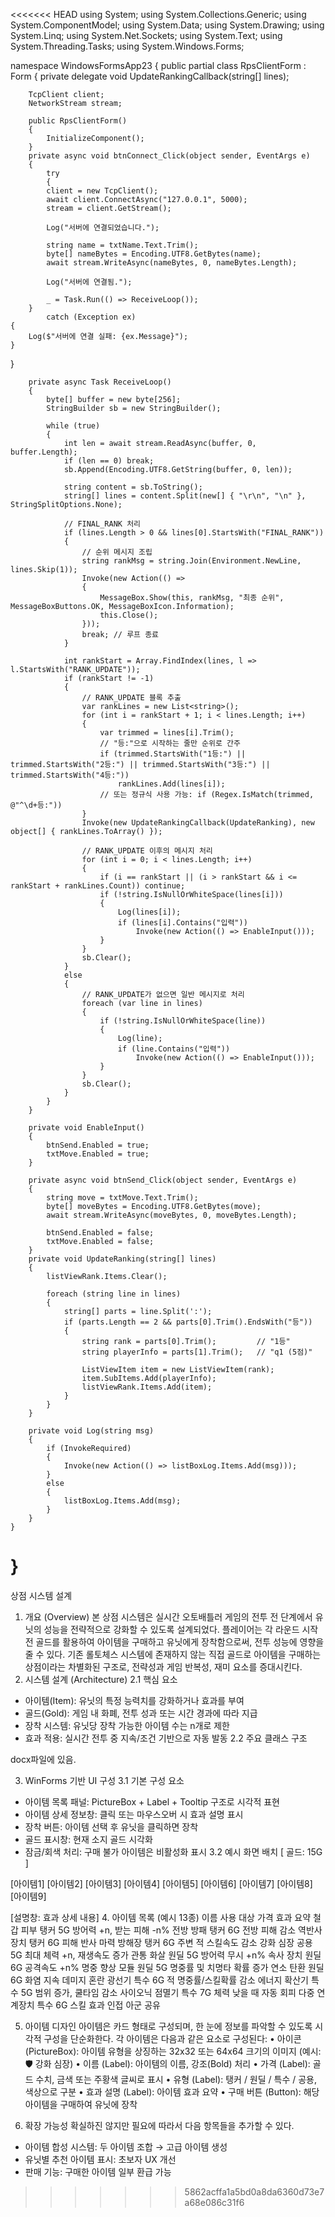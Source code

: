<<<<<<< HEAD
using System;
using System.Collections.Generic;
using System.ComponentModel;
using System.Data;
using System.Drawing;
using System.Linq;
using System.Net.Sockets;
using System.Text;
using System.Threading.Tasks;
using System.Windows.Forms;

namespace WindowsFormsApp23
{
    public partial class RpsClientForm : Form
    {
        private delegate void UpdateRankingCallback(string[] lines);

        TcpClient client;
        NetworkStream stream;

        public RpsClientForm()
        {
            InitializeComponent();
        }
        private async void btnConnect_Click(object sender, EventArgs e)
        {
            try
            { 
            client = new TcpClient();
            await client.ConnectAsync("127.0.0.1", 5000);
            stream = client.GetStream();

            Log("서버에 연결되었습니다.");

            string name = txtName.Text.Trim();
            byte[] nameBytes = Encoding.UTF8.GetBytes(name);
            await stream.WriteAsync(nameBytes, 0, nameBytes.Length);

            Log("서버에 연결됨.");

            _ = Task.Run(() => ReceiveLoop());
        } 
            catch (Exception ex)
    {
        Log($"서버에 연결 실패: {ex.Message}");
    }
}

        private async Task ReceiveLoop()
        {
            byte[] buffer = new byte[256];
            StringBuilder sb = new StringBuilder();

            while (true)
            {
                int len = await stream.ReadAsync(buffer, 0, buffer.Length);
                if (len == 0) break;
                sb.Append(Encoding.UTF8.GetString(buffer, 0, len));

                string content = sb.ToString();
                string[] lines = content.Split(new[] { "\r\n", "\n" }, StringSplitOptions.None);

                // FINAL_RANK 처리
                if (lines.Length > 0 && lines[0].StartsWith("FINAL_RANK"))
                {
                    // 순위 메시지 조립
                    string rankMsg = string.Join(Environment.NewLine, lines.Skip(1));
                    Invoke(new Action(() =>
                    {
                        MessageBox.Show(this, rankMsg, "최종 순위", MessageBoxButtons.OK, MessageBoxIcon.Information);
                        this.Close();
                    }));
                    break; // 루프 종료
                }

                int rankStart = Array.FindIndex(lines, l => l.StartsWith("RANK_UPDATE"));
                if (rankStart != -1)
                {
                    // RANK_UPDATE 블록 추출
                    var rankLines = new List<string>();
                    for (int i = rankStart + 1; i < lines.Length; i++)
                    {
                        var trimmed = lines[i].Trim();
                        // "등:"으로 시작하는 줄만 순위로 간주
                        if (trimmed.StartsWith("1등:") || trimmed.StartsWith("2등:") || trimmed.StartsWith("3등:") || trimmed.StartsWith("4등:"))
                            rankLines.Add(lines[i]);
                        // 또는 정규식 사용 가능: if (Regex.IsMatch(trimmed, @"^\d+등:"))
                    }
                    Invoke(new UpdateRankingCallback(UpdateRanking), new object[] { rankLines.ToArray() });

                    // RANK_UPDATE 이후의 메시지 처리
                    for (int i = 0; i < lines.Length; i++)
                    {
                        if (i == rankStart || (i > rankStart && i <= rankStart + rankLines.Count)) continue;
                        if (!string.IsNullOrWhiteSpace(lines[i]))
                        {
                            Log(lines[i]);
                            if (lines[i].Contains("입력"))
                                Invoke(new Action(() => EnableInput()));
                        }
                    }
                    sb.Clear();
                }
                else
                {
                    // RANK_UPDATE가 없으면 일반 메시지로 처리
                    foreach (var line in lines)
                    {
                        if (!string.IsNullOrWhiteSpace(line))
                        {
                            Log(line);
                            if (line.Contains("입력"))
                                Invoke(new Action(() => EnableInput()));
                        }
                    }
                    sb.Clear();
                }
            }
        }

        private void EnableInput()
        {
            btnSend.Enabled = true;
            txtMove.Enabled = true;
        }

        private async void btnSend_Click(object sender, EventArgs e)
        {
            string move = txtMove.Text.Trim();
            byte[] moveBytes = Encoding.UTF8.GetBytes(move);
            await stream.WriteAsync(moveBytes, 0, moveBytes.Length);

            btnSend.Enabled = false;
            txtMove.Enabled = false;
        }
        private void UpdateRanking(string[] lines)
        {
            listViewRank.Items.Clear();

            foreach (string line in lines)
            {
                string[] parts = line.Split(':');
                if (parts.Length == 2 && parts[0].Trim().EndsWith("등"))
                {
                    string rank = parts[0].Trim();         // "1등"
                    string playerInfo = parts[1].Trim();   // "q1 (5점)"

                    ListViewItem item = new ListViewItem(rank);
                    item.SubItems.Add(playerInfo);
                    listViewRank.Items.Add(item);
                }
            }
        }

        private void Log(string msg)
        {
            if (InvokeRequired)
            {
                Invoke(new Action(() => listBoxLog.Items.Add(msg)));
            }
            else
            {
                listBoxLog.Items.Add(msg);
            }
        }
    }
}
=======
상점 시스템 설계
1. 개요 (Overview)
본 상점 시스템은 실시간 오토배틀러 게임의 전투 전 단계에서 유닛의 성능을 전략적으로 강화할 수 있도록 설계되었다. 플레이어는 각 라운드 시작 전 골드를 활용하여 아이템을 구매하고 유닛에게 장착함으로써, 전투 성능에 영향을 줄 수 있다. 기존 롤토체스 시스템에 존재하지 않는 직접 골드로 아이템을 구매하는 상점이라는 차별화된 구조로, 전략성과 게임 반복성, 재미 요소를 증대시킨다.
2. 시스템 설계 (Architecture)
2.1 핵심 요소
- 아이템(Item): 유닛의 특정 능력치를 강화하거나 효과를 부여
- 골드(Gold): 게임 내 화폐, 전투 성과 또는 시간 경과에 따라 지급
- 장착 시스템: 유닛당 장착 가능한 아이템 수는 n개로 제한
- 효과 적용: 실시간 전투 중 지속/조건 기반으로 자동 발동
2.2 주요 클래스 구조

docx파일에 있음.

3. WinForms 기반 UI 구성
3.1 기본 구성 요소
- 아이템 목록 패널: PictureBox + Label + Tooltip 구조로 시각적 표현
- 아이템 상세 정보창: 클릭 또는 마우스오버 시 효과 설명 표시
- 장착 버튼: 아이템 선택 후 유닛을 클릭하면 장착
- 골드 표시창: 현재 소지 골드 시각화
- 잠금/회색 처리: 구매 불가 아이템은 비활성화 표시
3.2 예시 화면 배치
[ 골드: 15G ]

[아이템1] [아이템2] [아이템3]
[아이템4] [아이템5] [아이템6]
[아이템7] [아이템8] [아이템9]

[설명창: 효과 상세 내용]
4. 아이템 목록 (예시 13종)
이름	사용 대상	가격	효과 요약
철갑 피부	탱커	5G	방어력 +n, 받는 피해 -n%
전방 방패	탱커	6G	전방 피해 감소
역반사 장치	탱커	6G	피해 반사
마력 방해장	탱커	6G	주변 적 스킬속도 감소
강화 심장	공용	5G	최대 체력 +n, 재생속도 증가
관통 화살	원딜	5G	방어력 무시 +n%
속사 장치	원딜	6G	공격속도 +n%
명중 향상 모듈	원딜	5G	명중률 및 치명타 확률 증가
연소 탄환	원딜	6G	화염 지속 데미지
혼란 광선기	특수	6G	적 명중률/스킬확률 감소
에너지 확산기	특수	5G	범위 증가, 쿨타임 감소
사이오닉 점멸기	특수	7G	체력 낮을 때 자동 회피
다중 연계장치	특수	6G	스킬 효과 인접 아군 공유

5. 아이템 디자인
아이템은 카드 형태로 구성되며, 한 눈에 정보를 파악할 수 있도록 시각적 구성을 단순화한다. 각 아이템은 다음과 같은 요소로 구성된다:
• 아이콘 (PictureBox): 아이템 유형을 상징하는 32x32 또는 64x64 크기의 이미지
(예시: 🛡️ 강화 심장)
• 이름 (Label): 아이템의 이름, 강조(Bold) 처리
• 가격 (Label): 골드 수치, 금색 또는 주황색 글씨로 표시
• 유형 (Label): 탱커 / 원딜 / 특수 / 공용, 색상으로 구분
• 효과 설명 (Label): 아이템 효과 요약
• 구매 버튼 (Button): 해당 아이템을 구매하여 유닛에 장착

6. 확장 가능성
확실하진 않지만 필요에 따라서 다음 항목들을 추가할 수 있다.
- 아이템 합성 시스템: 두 아이템 조합 → 고급 아이템 생성
- 유닛별 추천 아이템 표시: 초보자 UX 개선
- 판매 기능: 구매한 아이템 일부 환급 가능

>>>>>>> 5862acffa1a5bd0a8da6360d73e7a68e086c31f6
